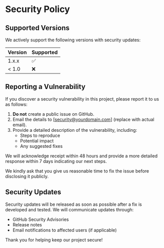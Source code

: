 # Security Policy

## Supported Versions

We actively support the following versions with security updates:

| Version | Supported          |
| ------- | ------------------ |
| 1.x.x   | :white_check_mark: |
| < 1.0   | :x:                |

## Reporting a Vulnerability

If you discover a security vulnerability in this project, please report it to us as follows:

1. **Do not** create a public issue on GitHub.
2. Email the details to [security@yourdomain.com] (replace with actual email).
3. Provide a detailed description of the vulnerability, including:
   - Steps to reproduce
   - Potential impact
   - Any suggested fixes

We will acknowledge receipt within 48 hours and provide a more detailed response within 7 days indicating our next steps.

We kindly ask that you give us reasonable time to fix the issue before disclosing it publicly.

## Security Updates

Security updates will be released as soon as possible after a fix is developed and tested. We will communicate updates through:

- GitHub Security Advisories
- Release notes
- Email notifications to affected users (if applicable)

Thank you for helping keep our project secure!